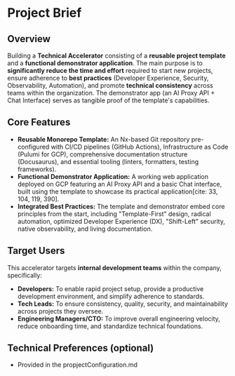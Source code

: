 # Project Brief

## Overview

Building a **Technical Accelerator** consisting of a **reusable project
template** and a **functional demonstrator application**. The main purpose is to
**significantly reduce the time and effort** required to start new projects,
ensure adherence to **best practices** (Developer Experience, Security,
Observability, Automation), and promote **technical consistency** across teams
within the organization. The demonstrator app (an AI Proxy API + Chat Interface)
serves as tangible proof of the template's capabilities.

## Core Features

- **Reusable Monorepo Template:** An Nx-based Git repository pre-configured with
  CI/CD pipelines (GitHub Actions), Infrastructure as Code (Pulumi for GCP),
  comprehensive documentation structure (Docusaurus), and essential tooling
  (linters, formatters, testing frameworks).
- **Functional Demonstrator Application:** A working web application deployed on
  GCP featuring an AI Proxy API and a basic Chat interface, built using the
  template to showcase its practical application[cite: 33, 104, 119, 390].
- **Integrated Best Practices:** The template and demonstrator embed core
  principles from the start, including "Template-First" design, radical
  automation, optimized Developer Experience (DX), "Shift-Left" security, native
  observability, and living documentation.

## Target Users

This accelerator targets **internal development teams** within the company,
specifically:

- **Developers:** To enable rapid project setup, provide a productive
  development environment, and simplify adherence to standards.
- **Tech Leads:** To ensure consistency, quality, security, and maintainability
  across projects they oversee.
- **Engineering Managers/CTO:** To improve overall engineering velocity, reduce
  onboarding time, and standardize technical foundations.

## Technical Preferences (optional)

- Provided in the propjectConfiguration.md
